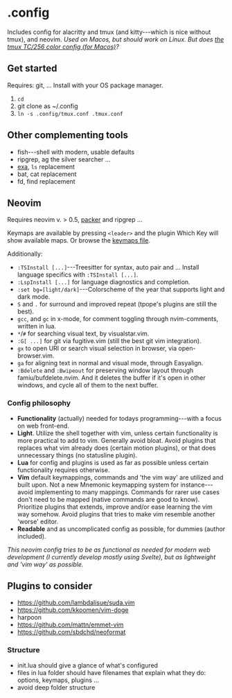 # .config

Includes config for alacritty and tmux (and kitty---which is nice without tmux), and neovim. *Used on Macos, but should work on Linux. But does [the tmux TC/256 color config (for Macos)](//github.com/jssteinberg/config/blob/main/tmux.conf#L3-L4)?*

## Get started

Requires: git, ... Install with your OS package manager.

1. `cd`
2. git clone as ~/.config
3. `ln -s .config/tmux.conf .tmux.conf`

## Other complementing tools

- fish---shell with modern, usable defaults
- ripgrep, ag the silver searcher ...
- [exa](https://github.com/ogham/exa), `ls` replacement
- bat, cat replacement
- fd, find replacement

## Neovim

Requires neovim v. > 0.5, [packer](https://github.com/wbthomason/packer.nvim) and ripgrep ...

Keymaps are available by pressing `<leader>` and the plugin Which Key will show available maps. Or browse the [keymaps file](https://github.com/jssteinberg/config/blob/main/nvim/lua/keymaps.lua).

Additionally:

- `:TSInstall [...]`---Treesitter for syntax, auto pair and ... Install language specifics with `:TSInstall [...]`.
- `:LspInstall [...]` for language diagnostics and completion.
- `:set bg=[light/dark]`---Colorscheme of the year that supports light and dark mode.
- `S` and `.` for surround and improved repeat (tpope's plugins are still the best).
- `gcc`, and `gc` in x-mode, for comment toggling through nvim-comments, written in lua.
- `*`/`#` for searching visual text, by visualstar.vim.
- `:G[ ...]` for git via fugitive.vim (still the best git vim integration).
- `gx` to open URI or search visual selection in browser, via open-browser.vim.
- `ga` for aligning text in normal and visual mode, through Easyalign.
- `:Bdelete` and `:Bwipeout` for preserving window layout through famiu/bufdelete.nvim. And it deletes the buffer if it's open in other windows, and cycle all of them to the next buffer.

### Config philosophy

- **Functionality** (actually) needed for todays programming---with a focus on web front-end.
- **Light**. Utilize the shell together with vim, unless certain functionality is more practical to add to vim. Generally avoid bloat. Avoid plugins that replaces what vim already does (certain motion plugins), or that does unnecessary things (no statusline plugin).
- **Lua** for config and plugins is used as far as possible unless certain functionality requires otherwise.
- **Vim** default keymappings, commands and 'the vim way' are utilized and built upon. Not a new Mnemonic keymapping system for instance---avoid implementing to many mappings. Commands for rarer use cases don't need to be mapped (native commands are good to know). Prioritize plugins that extends, improve and/or ease learning the vim way somehow. Avoid plugins that tries to make vim resemble another 'worse' editor.
- **Readable** and as uncomplicated config as possible, for dummies (author included).

*This neovim config tries to be as functional as needed for modern web development (I currently develop mostly using Svelte), but as lightweight and 'vim way' as possible.*

## Plugins to consider

- https://github.com/lambdalisue/suda.vim
- https://github.com/kkoomen/vim-doge
- harpoon
- https://github.com/mattn/emmet-vim
- https://github.com/sbdchd/neoformat

### Structure

- init.lua should give a glance of what's configured
- files in lua folder should have filenames that explain what they do: options, keymaps, plugins ...
- avoid deep folder structure

[gl]: https://github.com/junegunn/gv.vim
[gd]: https://github.com/sindrets/diffview.nvim
